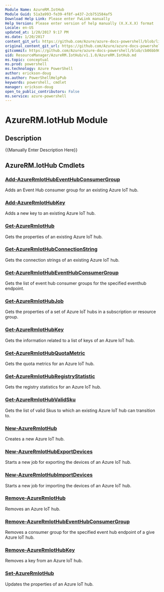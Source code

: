 ```yaml
---
Module Name: AzureRM.IotHub
Module Guid: 51a3a993-fe39-4f8f-a437-2cb751584af5
Download Help Link: Please enter FwLink manually
Help Version: Please enter version of help manually (X.X.X.X) format
Locale: en-US
updated_at: 1/20/2017 9:17 PM
ms.date: 1/20/2017
content_git_url: https://github.com/Azure/azure-docs-powershell/blob/live/azureps-cmdlets-docs/ResourceManager/AzureRM.IotHub/v1.1.0/AzureRM.IotHub.md
original_content_git_url: https://github.com/Azure/azure-docs-powershell/blob/live/azureps-cmdlets-docs/ResourceManager/AzureRM.IotHub/v1.1.0/AzureRM.IotHub.md
gitcommit: https://github.com/Azure/azure-docs-powershell/blob/cb06bb906911a2a2e1f57adbafe0c0c97a0b205b/azureps-cmdlets-docs/ResourceManager/AzureRM.IotHub/v1.1.0/AzureRM.IotHub.md
uid: ResourceManager/AzureRM.IotHub/v1.1.0/AzureRM.IotHub.md
ms.topic: conceptual
ms.prod: powershell
ms.technology: Azure PowerShell
author: erickson-doug
ms.author: PowerShellHelpPub
keywords: powershell, cmdlet
manager: erickson-doug
open_to_public_contributors: False
ms.service: azure-powershell
---
```


# AzureRM.IotHub Module
## Description
{{Manually Enter Description Here}}

## AzureRM.IotHub Cmdlets
### [Add-AzureRmIotHubEventHubConsumerGroup](Add-AzureRmIotHubEventHubConsumerGroup.md)
Adds an Event Hub consumer group for an existing Azure IoT hub.

### [Add-AzureRmIotHubKey](Add-AzureRmIotHubKey.md)
Adds a new key to an existing Azure IoT hub.

### [Get-AzureRmIotHub](Get-AzureRmIotHub.md)
Gets the properties of an existing Azure IoT hub.

### [Get-AzureRmIotHubConnectionString](Get-AzureRmIotHubConnectionString.md)
Gets the connection strings of an existing Azure IoT hub.

### [Get-AzureRmIotHubEventHubConsumerGroup](Get-AzureRmIotHubEventHubConsumerGroup.md)
Gets the list of event hub consumer groups for the specified eventhub endpoint.

### [Get-AzureRmIotHubJob](Get-AzureRmIotHubJob.md)
Gets the properties of a set of Azure IoT hubs in a subscription or resource group.

### [Get-AzureRmIotHubKey](Get-AzureRmIotHubKey.md)
Gets the information related to a list of keys of an Azure IoT hub.

### [Get-AzureRmIotHubQuotaMetric](Get-AzureRmIotHubQuotaMetric.md)
Gets the quota metrics for an Azure IoT hub.

### [Get-AzureRmIotHubRegistryStatistic](Get-AzureRmIotHubRegistryStatistic.md)
Gets the registry statistics for an Azure IoT hub.

### [Get-AzureRmIotHubValidSku](Get-AzureRmIotHubValidSku.md)
Gets the list of valid Skus to which an existing Azure IoT hub can transition to.

### [New-AzureRmIotHub](New-AzureRmIotHub.md)
Creates a new Azure IoT hub.

### [New-AzureRmIotHubExportDevices](New-AzureRmIotHubExportDevices.md)
Starts a new job for exporting the devices of an Azure IoT hub.

### [New-AzureRmIotHubImportDevices](New-AzureRmIotHubImportDevices.md)
Starts a new job for importing the devices of an Azure IoT hub.

### [Remove-AzureRmIotHub](Remove-AzureRmIotHub.md)
Removes an Azure IoT hub.

### [Remove-AzureRmIotHubEventHubConsumerGroup](Remove-AzureRmIotHubEventHubConsumerGroup.md)
Removes a consumer group for the specified event hub endpoint of a give Azure IoT hub.

### [Remove-AzureRmIotHubKey](Remove-AzureRmIotHubKey.md)
Removes a key from an Azure IoT hub.

### [Set-AzureRmIotHub](Set-AzureRmIotHub.md)
Updates the properties of an Azure IoT hub.

